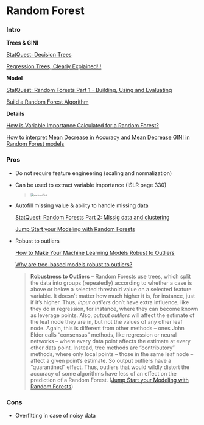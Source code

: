 # Random Forest

### Intro

**Trees & GINI**

[StatQuest: Decision Trees](https://www.youtube.com/watch?v=7VeUPuFGJHk)

[Regression Trees, Clearly Explained!!!](https://www.youtube.com/watch?v=g9c66TUylZ4)

**Model**

[StatQuest: Random Forests Part 1 - Building, Using and Evaluating](https://www.youtube.com/watch?v=J4Wdy0Wc_xQ&feature=youtu.be)

[Build a Random Forest Algorithm](https://enlight.nyc/projects/random-forest)

**Details**

[How is Variable Importance Calculated for a Random Forest?](https://www.displayr.com/how-is-variable-importance-calculated-for-a-random-forest/)

[How to interpret Mean Decrease in Accuracy and Mean Decrease GINI in Random Forest models](https://stats.stackexchange.com/questions/197827/how-to-interpret-mean-decrease-in-accuracy-and-mean-decrease-gini-in-random-fore)

### Pros

* Do not require feature engineering (scaling and normalization)

* Can be used to extract variable importance (ISLR page 330)

  > <img src="https://raw.githubusercontent.com/LuchaoQi/machine-learning/master/random forest/varimpplot.png" alt="varImpPlot" style="zoom: 50%;">

* Autofill missing value & ability to handle missing data

  [StatQuest: Random Forests Part 2: Missig data and clustering](https://www.youtube.com/watch?v=nyxTdL_4Q-Q&feature=youtu.be)

  [Jump Start your Modeling with Random Forests](https://www.elderresearch.com/blog/modeling-with-random-forests)

* Robust to outliers 

  [How to Make Your Machine Learning Models Robust to Outliers](https://heartbeat.fritz.ai/how-to-make-your-machine-learning-models-robust-to-outliers-44d404067d07)
  
  [Why are tree-based models robust to outliers?](https://www.quora.com/Why-are-tree-based-models-robust-to-outliers)
  
  > **Robustness to Outliers** – Random Forests use trees, which split the data into groups (repeatedly) according to whether a case is above or below a selected threshold value on a selected feature variable.  It doesn’t matter how much higher it is, for instance, just if it’s higher.  Thus, *input outliers* don’t have extra influence, like they do in regression, for instance, where they can become known as leverage points.  Also, *output outliers* will affect the estimate of the leaf node they are in, but not the values of any other leaf node.  Again, this is different from other methods – ones John Elder calls “consensus” methods, like regression or neural networks – where every data point affects the estimate at every other data point.  Instead, tree methods are “contributory” methods, where only local points – those in the same leaf node – affect a given point’s estimate.  So output outliers have a “quarantined” effect. Thus, outliers that would wildly distort the accuracy of some algorithms have less of an effect on the prediction of a Random Forest. ([Jump Start your Modeling with Random Forests](https://www.elderresearch.com/blog/modeling-with-random-forests))

### Cons

* Overfitting in case of noisy data
